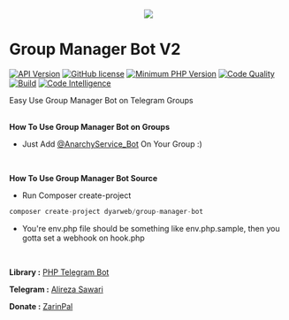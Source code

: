 <h1 align="center">
  <img src="https://camo.githubusercontent.com/c568f1b0649b81bdaaa131d2010aa0c453428cd7/687474703a2f2f7331332e7069636f66696c652e636f6d2f66696c652f383430333637303436382f312e706e67">
   <br>
</h1>

# Group Manager Bot V2
 [![API Version](https://img.shields.io/badge/Bot%20API-4.9%20%28June%202020%29-32a2da.svg)](https://core.telegram.org/bots/api#june-4-2020)
 [![GitHub license](https://img.shields.io/github/license/persepolisdm/persepolis.svg)](https://github.com/DyarWeb/Group-Manager-Bot/blob/master/LICENSE)
 [![Minimum PHP Version](http://img.shields.io/badge/php-%3E%3D7.4-8892BF.svg)](https://php.net/)
 [![Code Quality](https://scrutinizer-ci.com/g/DyarWeb/Group-Manager-Bot/badges/quality-score.png?b=master)](https://scrutinizer-ci.com/g/DyarWeb/Group-Manager-Bot/?branch=master/)
 [![Build](https://scrutinizer-ci.com/g/DyarWeb/Group-Manager-Bot/badges/build.png?b=master)](https://scrutinizer-ci.com/g/DyarWeb/Group-Manager-Bot/?branch=master)
 [![Code Intelligence](https://scrutinizer-ci.com/g/DyarWeb/Group-Manager-Bot/badges/code-intelligence.svg?b=master)](https://scrutinizer-ci.com/g/DyarWeb/Group-Manager-Bot/?branch=master)

Easy Use Group Manager Bot on Telegram Groups
 <p>
  <br>
<b>How To Use Group Manager Bot on Groups </b>

- Just Add [@AnarchyService_Bot](https://telegram.me/AnarchyService_Bot) On Your Group :)
<br>
 <p>
<b>How To Use Group Manager Bot Source </b>

- Run Composer create-project

```php
composer create-project dyarweb/group-manager-bot
```
- You're env.php file should be something like env.php.sample, then you gotta set a webhook on hook.php

<br>




<b>Library :</b> [PHP Telegram Bot](https://github.com/DyarWeb/php-telegram-bot)

<b>Telegram :</b> [Alireza Sawari](https://telegram.me/alirezasawari)

<b>Donate :</b> [ZarinPal](https://zarinp.al/sawari)

